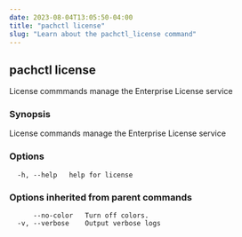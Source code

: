 ```yaml
---
date: 2023-08-04T13:05:50-04:00
title: "pachctl license"
slug: "Learn about the pachctl_license command"
---
```


## pachctl license

License commmands manage the Enterprise License service

### Synopsis

License commands manage the Enterprise License service

### Options

```
  -h, --help   help for license
```

### Options inherited from parent commands

```
      --no-color   Turn off colors.
  -v, --verbose    Output verbose logs
```

